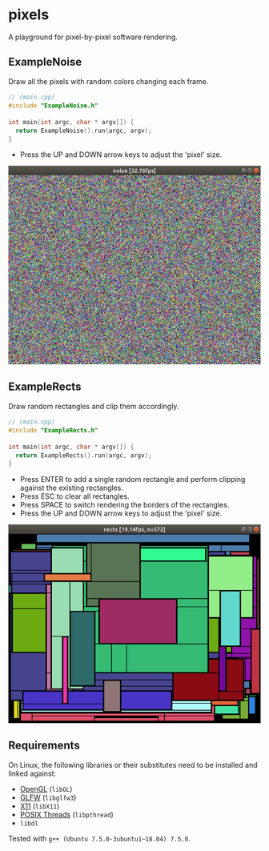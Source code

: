 # pixels

A playground for pixel-by-pixel software rendering.

## ExampleNoise

Draw all the pixels with random colors changing each frame.

```c++
// (main.cpp)
#include "ExampleNoise.h"

int main(int argc, char * argv[]) {
  return ExampleNoise().run(argc, argv);
}
```

* Press the UP and DOWN arrow keys to adjust the 'pixel' size.

![ExampleNoise](screens/noise.png)

## ExampleRects

Draw random rectangles and clip them accordingly.

```c++
// (main.cpp)
#include "ExampleRects.h"

int main(int argc, char * argv[]) {
  return ExampleRects().run(argc, argv);
}
```

* Press ENTER to add a single random rectangle and perform clipping against the existing rectangles.
* Press ESC to clear all rectangles.
* Press SPACE to switch rendering the borders of the rectangles.
* Press the UP and DOWN arrow keys to adjust the 'pixel' size.

![ExampleRects](screens/rects.png)

## Requirements

On Linux, the following libraries or their substitutes need to be installed and linked against:

* [OpenGL](https://www.opengl.org/) (`libGL`)
* [GLFW](https://www.glfw.org/) (`libglfw3`)
* [X11](https://www.x.org/) (`libX11`)
* [POSIX Threads](https://en.wikipedia.org/wiki/POSIX_Threads) (`libpthread`)
* `libdl`

Tested with `g++ (Ubuntu 7.5.0-3ubuntu1~18.04) 7.5.0`.
